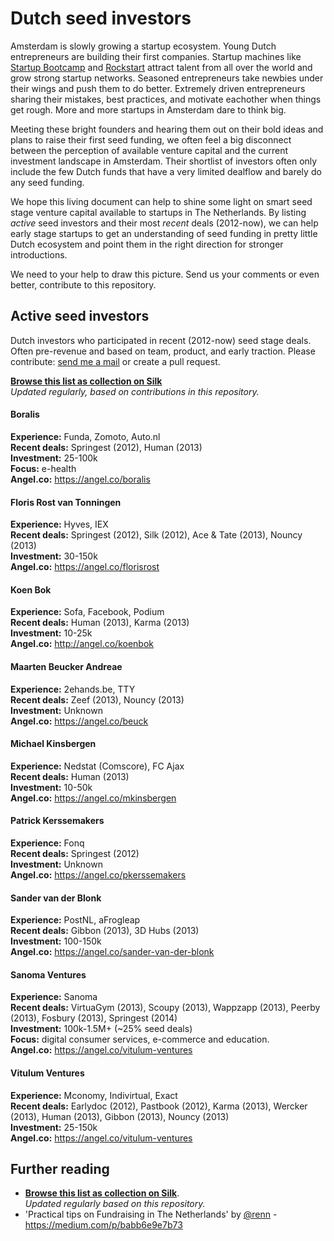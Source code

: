 Dutch seed investors
===============
Amsterdam is slowly growing a startup ecosystem. Young Dutch entrepreneurs are building their first companies. Startup machines like [Startup Bootcamp](http://www.startupbootcamp.org/accelerator/amsterdam.html) and [Rockstart](http://rockstart.com) attract talent from all over the world and grow strong startup networks. Seasoned entrepreneurs take newbies under their wings and push them to do better. Extremely driven entrepreneurs sharing their mistakes, best practices, and motivate eachother when things get rough. More and more startups in Amsterdam dare to think big.

Meeting these bright founders and hearing them out on their bold ideas and plans to raise their first seed funding, we often feel a big disconnect between the perception of available venture capital and the current investment landscape in Amsterdam. Their shortlist of investors often only include the few Dutch funds that have a very limited dealflow and barely do any seed funding. 

We hope this living document can help to shine some light on smart seed stage venture capital available to startups in The Netherlands. By listing *active* seed investors and their most *recent* deals (2012-now), we can help early stage startups to get an understanding of seed funding in pretty little Dutch ecosystem and point them in the right direction for stronger introductions. 

We need to your help to draw this picture. Send us your comments or even better, contribute to this repository.


## Active seed investors

Dutch investors who participated in recent (2012-now) seed stage deals. Often pre-revenue and based on team, product, and early traction.  Please contribute: [send me a mail](mailto:paul@human.co) or create a pull request.

**[Browse this list as collection on Silk](http://dutch-investors.silk.co)**  
*Updated regularly, based on contributions in this repository.*


#### Boralis
**Experience:** Funda, Zomoto, Auto.nl  
**Recent deals:**  Springest (2012), Human (2013)  
**Investment:** 25-100k  
**Focus:** e-health  
**Angel.co:** https://angel.co/boralis  


#### Floris Rost van Tonningen
**Experience:** Hyves, IEX  
**Recent deals:**  Springest (2012), Silk (2012), Ace & Tate (2013), Nouncy (2013)  
**Investment:** 30-150k  
**Angel.co:** https://angel.co/florisrost  


#### Koen Bok
**Experience:** Sofa, Facebook, Podium  
**Recent deals:** Human (2013), Karma (2013)   
**Investment:** 10-25k  
**Angel.co:** http://angel.co/koenbok  


#### Maarten Beucker Andreae
**Experience:** 2ehands.be, TTY  
**Recent deals:**  Zeef (2013), Nouncy (2013)  
**Investment:** Unknown  
**Angel.co:** https://angel.co/beuck


#### Michael Kinsbergen 
**Experience:** Nedstat (Comscore), FC Ajax    
**Recent deals:** Human (2013)     
**Investment:** 10-50k  
**Angel.co:** https://angel.co/mkinsbergen   


#### Patrick Kerssemakers
**Experience:** Fonq  
**Recent deals:**  Springest (2012)  
**Investment:** Unknown  
**Angel.co:** https://angel.co/pkerssemakers  


#### Sander van der Blonk
**Experience:** PostNL, aFrogleap  
**Recent deals:**  Gibbon (2013), 3D Hubs (2013)  
**Investment:** 100-150k  
**Angel.co:** https://angel.co/sander-van-der-blonk


#### Sanoma Ventures
**Experience:** Sanoma  
**Recent deals:**  VirtuaGym (2013), Scoupy (2013), Wappzapp (2013), Peerby (2013), Fosbury (2013), Springest (2014)  
**Investment:** 100k-1.5M+ (~25% seed deals)  
**Focus:** digital consumer services, e-commerce and education.  
**Angel.co:** https://angel.co/vitulum-ventures


#### Vitulum Ventures
**Experience:** Mconomy, Indivirtual, Exact  
**Recent deals:**  Earlydoc (2012), Pastbook (2012), Karma (2013), Wercker (2013), Human (2013), Gibbon (2013), Nouncy (2013)  
**Investment:** 25-150k  
**Angel.co:** https://angel.co/vitulum-ventures



## Further reading

* **[Browse this list as collection on Silk](http://dutch-investors.silk.co)**.  
*Updated regularly based on this repository.*
* 'Practical tips on Fundraising in The Netherlands' by [@renn](http://twitter.com/renn) - https://medium.com/p/babb6e9e7b73
